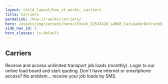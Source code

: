 ```yaml
---
layout: child_layout/how_it_works__carriers
title: Carriers
permalink: /how-it-works/carriers/
hero: /assets/img/content/hero/iStock_32547428_LARGE_CatLoaderOnTruckDirtRoad-2-extended.jpg
side_nav_id: 2
hero_classes: is-default
---
```


## Carriers

Receive and access unlimited transport job loads (monthly). Login to our online load board and start quoting.
Don't have internet or smartphone access? No problem... receive your job loads by SMS.

<br>